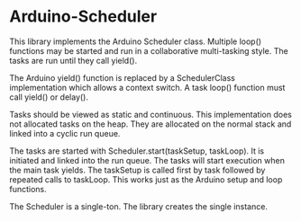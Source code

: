 # Arduino-Scheduler

This library implements the Arduino Scheduler class. Multiple loop()
functions may be started and run in a collaborative multi-tasking
style. The tasks are run until they call yield().

The Arduino yield() function is replaced by a SchedulerClass
implementation which allows a context switch. A task loop() function
must call yield() or delay().

Tasks should be viewed as static and continuous. This implementation
does not allocated tasks on the heap. They are allocated on the normal
stack and linked into a cyclic run queue.

The tasks are started with Scheduler.start(taskSetup, taskLoop). It is
initiated and linked into the run queue. The tasks will start
execution when the main task yields. The taskSetup is called first by
task followed by repeated calls to taskLoop. This works just as the
Arduino setup and loop functions.

The Scheduler is a single-ton. The library creates the single
instance.



